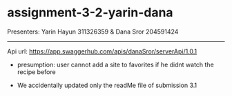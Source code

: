 # assignment-3-2-yarin-dana

Presenters: Yarin Hayun 311326359 & Dana Sror 204591424
____________________________________________

Api url: https://app.swaggerhub.com/apis/danaSror/serverApi/1.0.1

* presumption:
user cannot add a site to favorites if he didnt watch the recipe before

* We accidentally updated only the readMe file of submission 3.1
